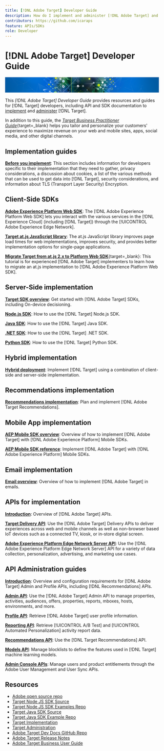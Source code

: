 ```yaml
---
title: [!DNL Adobe Target] Developer Guide
description: How do I implement and administer [!DNL Adobe Target] and work with its APIs and SDKs?
contributors: https://github.com/icaraps
feature: APIs/SDKs
role: Developer
---
```


# [!DNL Adobe Target] Developer Guide

![Adobe Target banner image](/help/dev/assets/target-home-banner-simple.png)

This *[!DNL Adobe Target] Developer Guide* provides resources and guides for [!DNL Target] developers, including API and SDK documentation to [implement](#implementation-guides) and [administer](#administration-guides) [!DNL Target].

In addition to this guide, the [*Target Business Practitioner Guide*](https://experienceleague.adobe.com/docs/target/using/target-home.html){target=_blank} helps you tailor and personalize your customers' experience to maximize revenue on your web and mobile sites, apps, social media, and other digital channels.

## Implementation guides

[**Before you implement**](/help/dev/before-implement/prepare-to-implement-target.md): This section includes information for developers specific to their implementation that they need to gather, privacy considerations, a discussion about cookies, a list of the various methods that can be used to get data into [!DNL Target], security considerations, and information about TLS (Transport Layer Security) Encryption.

## Client-Side SDKs

[**Adobe Experience Platform Web SDK**](https://experienceleague.adobe.com/docs/experience-platform/edge/personalization/adobe-target/target-overview.html): The [!DNL Adobe Experience Platform Web SDK] lets you interact with the various services in the [!DNL Experience Cloud] (including [!DNL Target]) through the [!UICONTROL Adobe Experience Edge Network].

[**Target at.js JavaScript library**](/help/dev/implement/client-side/overview.md): The at.js JavaScript library improves page load times for web implementations, improves security, and provides better implementation options for single-page applications. 

[**Migrate Target from at.js 2.x to Platform Web SDK**](https://experienceleague.adobe.com/docs/platform-learn/migrate-target-to-websdk/introduction.html){target=_blank}: This tutorial is for experienced [!DNL Adobe Target] implementers to learn how to migrate an at.js implementation to [!DNL Adobe Experience Platform Web SDK].

## Server-Side implementation

[**Target SDK overview**](implement/server-side/server-side-overview.md): Get started with [!DNL Adobe Target] SDKs, including On-device decisioning.

[**Node.js SDK**](implement/server-side/node-js/overview.md): How to use the [!DNL Target] Node.js SDK.

[**Java SDK**](implement/server-side/java/overview.md): How to use the [!DNL Target] Java SDK.

[**.NET SDK**](implement/server-side/net/overview.md): How to use the [!DNL Target] .NET SDK.

[**Python SDK**](implement/server-side/python/overview.md): How to use the [!DNL Target] Python SDK.

## Hybrid implementation

[**Hybrid deployment**](implement/hybrid/hybrid-overview.md): Implement [!DNL Target] using a combination of client-side and server-side implementation.

## Recommendations implementation

[**Recommendations implementation**](implement/recommendations/recommendations.md): Plan and implement [!DNL Adobe Target Recommendations].

## Mobile App implementation

[**AEP Mobile SDK overview**](implement/mobile/overview.md): Overview of how to implement [!DNL Adobe Target] with [!DNL Adobe Experience Platform] Mobile SDKs.

[**AEP Mobile SDK reference**](https://developer.adobe.com/client-sdks/documentation/): Implement [!DNL Adobe Target] with [!DNL Adobe Experience Platform] Mobile SDKs.

## Email implementation

[**Email overview**](implement/email/overview.md): Overview of how to implement [!DNL Adobe Target] in emails.

## APIs for implementation

[**Introduction**](before-administer/target-api-overview.md): Overview of [!DNL Adobe Target] APIs.

[**Target Delivery API**](implement/delivery-api/overview.md): Use the [!DNL Adobe Target] Delivery APIs to deliver experiences across web and mobile channels as well as non-browser based IoT devices such as a connected TV, kiosk, or in-store digital screen.

[**Adobe Experience Platform Edge Network Server API**](https://experienceleague.adobe.com/docs/experience-platform/edge-network-server-api/overview.html): Use the [!DNL Adobe Experience Platform Edge Network Server] API for a variety of data collection, personalization, advertising, and marketing use cases.

## API Administration guides

[**Introduction**](before-administer/target-api-overview.md): Overview and configuration requirements for [!DNL Adobe Target] Admin and Profile APIs, including [!DNL Recommendations] APIs.

[**Admin API**](administer/admin-api/admin-api-overview-new.md): Use the [!DNL Adobe Target] Admin API to manage properties, activities, audiences, offers, properties, reports, mboxes, hosts, environments, and more.

[**Profile API**](https://developers.adobetarget.com/api/#profiles): Retrieve [!DNL Adobe Target] user profile information.

[**Reporting API**](https://developer.adobe.com/target/administer/admin-api/#tag/Reports): Retrieve [!UICONTROL A/B Test] and [!UICONTROL Automated Personalization] activity report data.

[**Recommendations API**](http://developers.adobetarget.com/api/recommendations/): Use the [!DNL Target Recommendations] API.

[**Models API**](administer/models-api/models-api-overview.md): Manage blocklists to define the features used in [!DNL Target] machine learning models.

[**Admin Console APIs**](https://developer.adobe.com/umapi/): Manage users and product entitlements through the Adobe User Management and User Sync APIs.

## Resources

* [Adobe open source repo](https://github.com/adobe)
* [Target Node JS SDK Source](https://github.com/adobe/target-nodejs-sdk)
* [Target Node JS SDK Examples Repo](https://github.com/adobe/target-nodejs-sdk-samples)
* [Target Java SDK Source](https://github.com/adobe/target-java-sdk)
* [Target Java SDK Example Repo](https://github.com/adobe/target-java-sdk-samples)
* [Target Implementation](./before-implement/prepare-to-implement-target.md)
* [Target Administration](./before-administer/target-api-overview.md)
* [Adobe Target Dev Docs GitHub Repo](https://github.com/AdobeDocs/target-developers)
* [Adobe Target Release Notes](https://experienceleague.adobe.com/docs/target/using/release-notes/release-notes.html)
* [Adobe Target Business User Guide](https://experienceleague.adobe.com/docs/target/using/target-home.html)
